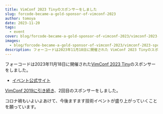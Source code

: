 ```yaml
---
title: VimConf 2023 Tinyのスポンサーをしました
slug: forcode-became-a-gold-sponsor-of-vimconf-2023
author: tomoya
date: 2023-11-20
tags:
  - event
cover: blog/forcode-became-a-gold-sponsor-of-vimconf-2023/vimconf-2023-sponsors.png
images:
  - blog/forcode-became-a-gold-sponsor-of-vimconf-2023/vimconf-2023-sponsors.png
description: フォーコードは2023年11月18日に開催された VimConf 2023 Tinyのスポンサーをしました
---
```


フォーコードは2023年11月18日に開催された[VimConf 2023 Tiny](https://vimconf.org/2023/)のスポンサーをしました。

- [イベント公式サイト](https://vimconf.org/2023/)

[VimConf 2019に引き続き](https://forcode.jp/blog/forcode-became-a-gold-sponsor-of-vimconf-2019/)、2回目のスポンサーをしました。

コロナ禍もいよいよあけて、今後ますます技術イベントが盛り上がっていくことを願っています。
